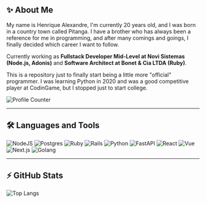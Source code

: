 ## ✨ About Me

My name is Henrique Alexandre, I'm currently 20 years old, and I was born in a country town called Pitanga. I have a brother who has always been a reference for me in programming, and after many comings and goings, I finally decided which career I want to follow.

Currently working as **Fullstack Developer Mid-Level at Novi Sistemas (Node.js, Adonis)** and **Software Architect at Bonet & Cia LTDA (Ruby)**.

This is a repository just to finally start being a little more "official" programmer. I was learning Python in 2020 and was a good competitive player at CodinGame, but I stopped just to start college.

![Profile Counter](https://profile-counter.glitch.me/Henalecam/count.svg)

---

## 🛠️ Languages and Tools

![NodeJS](https://cdn.jsdelivr.net/gh/devicons/devicon/icons/nodejs/nodejs-original.svg) 
![Postgres](https://cdn.jsdelivr.net/gh/devicons/devicon/icons/postgresql/postgresql-original.svg) 
![Ruby](https://cdn.jsdelivr.net/gh/devicons/devicon/icons/ruby/ruby-original.svg) 
![Rails](https://cdn.jsdelivr.net/gh/devicons/devicon/icons/rails/rails-original-wordmark.svg) 
![Python](https://cdn.jsdelivr.net/gh/devicons/devicon/icons/python/python-original.svg) 
![FastAPI](https://cdn.jsdelivr.net/gh/devicons/devicon/icons/fastapi/fastapi-original.svg) 
![React](https://cdn.jsdelivr.net/gh/devicons/devicon/icons/react/react-original.svg) 
![Vue](https://cdn.jsdelivr.net/gh/devicons/devicon/icons/vuejs/vuejs-original.svg) 
![Next.js](https://cdn.jsdelivr.net/gh/devicons/devicon/icons/nextjs/nextjs-original.svg) 
![Golang](https://cdn.jsdelivr.net/gh/devicons/devicon/icons/go/go-original.svg) 

---

## ⚡ GitHub Stats

![Top Langs](https://github-readme-stats.vercel.app/api/top-langs/?username=henalecam&layout=donut)

